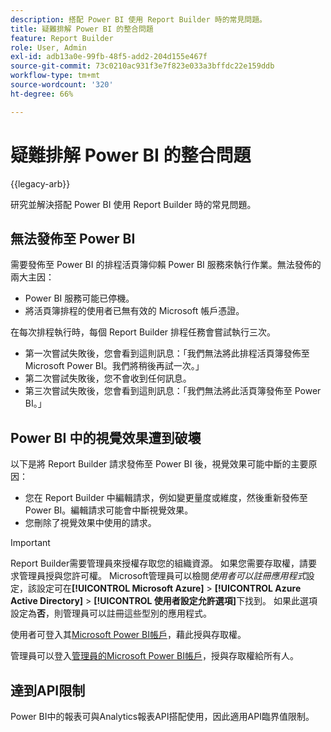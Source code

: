 ```yaml
---
description: 搭配 Power BI 使用 Report Builder 時的常見問題。
title: 疑難排解 Power BI 的整合問題
feature: Report Builder
role: User, Admin
exl-id: adb13a0e-99fb-48f5-add2-204d155e467f
source-git-commit: 73c0210ac931f3e7f823e033a3bffdc22e159ddb
workflow-type: tm+mt
source-wordcount: '320'
ht-degree: 66%

---
```


# 疑難排解 Power BI 的整合問題

{{legacy-arb}}

研究並解決搭配 Power BI 使用 Report Builder 時的常見問題。

## 無法發佈至 Power BI

需要發佈至 Power BI 的排程活頁簿仰賴 Power BI 服務來執行作業。無法發佈的兩大主因：

* Power BI 服務可能已停機。
* 將活頁簿排程的使用者已無有效的 Microsoft 帳戶憑證。

在每次排程執行時，每個 Report Builder 排程任務會嘗試執行三次。

* 第一次嘗試失敗後，您會看到這則訊息：「我們無法將此排程活頁簿發佈至 Microsoft Power BI。我們將稍後再試一次。」
* 第二次嘗試失敗後，您不會收到任何訊息。
* 第三次嘗試失敗後，您會看到這則訊息：「我們無法將此活頁簿發佈至 Power BI。」

## Power BI 中的視覺效果遭到破壞

以下是將 Report Builder 請求發佈至 Power BI 後，視覺效果可能中斷的主要原因：

* 您在 Report Builder 中編輯請求，例如變更量度或維度，然後重新發佈至 Power BI。編輯請求可能會中斷視覺效果。
* 您刪除了視覺效果中使用的請求。

>[!IMPORTANT]
>
>Report Builder需要管理員來授權存取您的組織資源。 如果您需要存取權，請要求管理員授與您許可權。
> Microsoft管理員可以檢閱&#x200B;*使用者可以註冊應用程式*&#x200B;設定，該設定可在&#x200B;**[!UICONTROL Microsoft Azure]** > **[!UICONTROL Azure Active Directory]** > **[!UICONTROL 使用者設定允許選項]**&#x200B;下找到。 如果此選項設定為&#x200B;**否**，則管理員可以註冊這些型別的應用程式。

使用者可登入其[Microsoft Power BI帳戶](https://login.microsoftonline.com/common/oauth2/authorize?response_type=code&amp;prompt=logint&amp;client_id=8d84f6d8-29a4-4484-a670-589b32400278&amp;redirect_uri=https%3a%2f%2fmy.omniture.com%2fsc15%2farb%2flogin.html&amp;resource=https%3a%2f%2fanalysis.windows.net%2fpowerbi%2fapi&amp;locale=en_US)，藉此授與存取權。

管理員可以登入[管理員的Microsoft Power BI帳戶](https://login.microsoftonline.com/common/oauth2/authorize?response_type=code&amp;prompt=admin_consent&amp;client_id=8d84f6d8-29a4-4484-a670-589b32400278&amp;redirect_uri=https%3a%2f%2fmy.omniture.com%2fsc15%2farb%2flogin.html&amp;resource=https%3a%2f%2fanalysis.windows.net%2fpowerbi%2fapi&amp;locale=en_US)，授與存取權給所有人。

## 達到API限制

Power BI中的報表可與Analytics報表API搭配使用，因此適用API臨界值限制。
